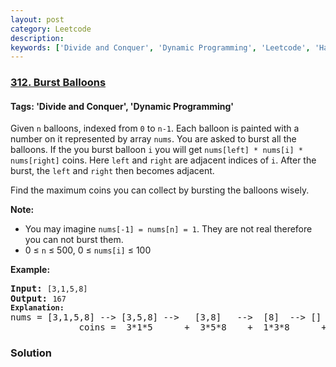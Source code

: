 ```yaml
---
layout: post
category: Leetcode
description: 
keywords: ['Divide and Conquer', 'Dynamic Programming', 'Leetcode', 'Hard']
---
```

### [312. Burst Balloons](https://leetcode.com/problems/burst-balloons)

#### Tags: 'Divide and Conquer', 'Dynamic Programming'

<div class="content__u3I1 question-content__JfgR"><div><p>Given <code>n</code> balloons, indexed from <code>0</code> to <code>n-1</code>. Each balloon is painted with a number on it represented by array <code>nums</code>. You are asked to burst all the balloons. If the you burst balloon <code>i</code> you will get <code>nums[left] * nums[i] * nums[right]</code> coins. Here <code>left</code> and <code>right</code> are adjacent indices of <code>i</code>. After the burst, the <code>left</code> and <code>right</code> then becomes adjacent.</p>
<p>Find the maximum coins you can collect by bursting the balloons wisely.</p>
<p><b>Note:</b></p>
<ul>
<li>You may imagine <code>nums[-1] = nums[n] = 1</code>. They are not real therefore you can not burst them.</li>
<li>0 ≤ <code>n</code> ≤ 500, 0 ≤ <code>nums[i]</code> ≤ 100</li>
</ul>
<p><b>Example:</b></p>
<pre><b>Input:</b> <code>[3,1,5,8]</code>
<b>Output:</b> <code>167 
<strong>Explanation: </strong></code>nums = [3,1,5,8] --&gt; [3,5,8] --&gt;   [3,8]   --&gt;  [8]  --&gt; []
             coins =  3*1*5      +  3*5*8    +  1*3*8      + 1*8*1   = 167
</pre></div></div>

### Solution
